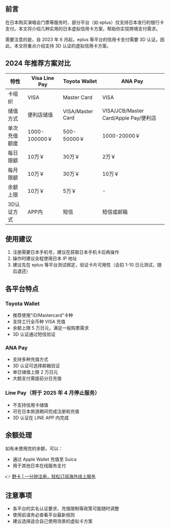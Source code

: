 ## 前言

在日本购买演唱会门票等服务时，部分平台（如 eplus）仅支持日本发行的银行卡支付。本文将介绍几种实用的日本虚拟信用卡方案，帮助你实现跨境支付需求。

需要注意的是，自 2023 年 6 月起，eplus 等平台的信用卡支付需要 3D 认证。因此，本文将重点介绍支持 3D 认证的虚拟信用卡方案。

## 2024 年推荐方案对比

| 特性 | Visa Line Pay | Toyota Wallet | ANA Pay |
|------|--------------|---------------|----------|
| 卡组织 | VISA | Master Card | VISA |
| 储值方式 | 便利店储值 | VISA/Master Card | VISA/JCB/Master Card/Apple Pay/便利店 |
| 单次充值额度 | 1000-100000￥ | 500-50000￥ | 1000-20000￥ |
| 每日限额 | 10万￥ | 30万￥ | 2万￥ |
| 每月限额 | 10万￥ | 30万￥ | 10万￥ |
| 余额上限 | 10万￥ | 5万￥ | - |
| 3D认证方式 | APP内 | 短信 | 短信或邮箱 |

## 使用建议

1. 注册需要日本手机号，建议在获取日本手机卡后再操作
2. 操作时建议全程使用日本 IP 地址
3. 建议先在 eplus 等平台测试绑定，验证卡片可用性（会扣 1-10 日元测试，随后退还）

## 各平台特点

### Toyota Wallet
- 推荐使用"iD/Mastercard"卡种
- 支持工行全币种 VISA 充值
- 余额上限 5 万日元，满足一般购票需求
- 3D 认证通过短信验证

### ANA Pay
- 支持多种充值方式
- 3D 认证可选择邮箱验证
- 单日储值上限 2 万日元
- 大额支付需提前分日充值

### Line Pay（将于 2025 年 4 月停止服务）
- 不支持信用卡储值
- 可在日本旅游期间完成注册和充值
- 3D 认证在 LINE APP 内完成

## 余额处理

如有未使用完的余额，可以：
- 通过 Apple Wallet 充值至 Suica
- 用于其他日本在线服务支付

👉 [野卡 | 一分钟注册，轻松订阅海外线上服务](https://bit.ly/bewildcard)

## 注意事项

- 各平台的实名认证要求、充值限制等政策可能随时调整
- 使用前请务必查看平台最新规则
- 建议选择适合自己使用场景的虚拟卡方案